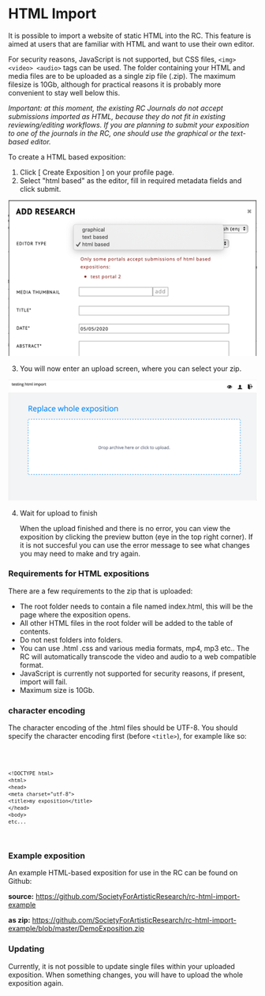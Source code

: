 # HTML Import

It is possible to import a website of static HTML into the RC. This
feature is aimed at users that are familiar with HTML and want to use
their own editor.

For security reasons, JavaScript is not supported, but CSS files,
`<img> <video> <audio>` tags can be used. The folder containing your
HTML and media files are to be uploaded as a single zip file
(.zip). The maximum filesize is 10Gb, although for practical reasons
it is probably more convenient to stay well below this.

*Important: at this moment, the existing RC Journals do not accept
submissions imported as HTML, because they do not fit in existing
reviewing/editing workflows. If you are planning to submit your
exposition to one of the journals in the RC, one should use the
graphical or the text-based editor.*

To create a HTML based exposition:

1. Click \[ Create Exposition \] on your profile page.
2. Select "html based" as the editor, fill in required metadata fields and click submit.

![selecting html import editor](images/selecting-html-import.png "image showing html import editor")

3. You will now enter an upload screen, where you can select your zip.

![the upload screen](images/upload-html-expo.png "image showing the upload screen")

4. Wait for upload to finish

	When the upload finished and there is no error, you can view the
	exposition by clicking the preview button (eye in the top right
	corner). If it is not succesful you can use the error message to 
	see what changes you may need to make and try again.


### Requirements for HTML expositions

There are a few requirements to the zip that is uploaded:

* The root folder needs to contain a file named index.html, this will
  be the page where the exposition opens.
* All other HTML files in the root folder will be added to the table
  of contents.
* Do not nest folders into folders.
* You can use .html .css and various media formats, mp4, mp3 etc..
  The RC will automatically transcode the video and audio to a web compatible format.
* JavaScript is currently not supported for security reasons, if
  present, import will fail.
* Maximum size is 10Gb.


### character encoding

The character encoding of the .html files should be UTF-8.
You should specify the character encoding first (before `<title>`), for example like so:

<code>
	
	<!DOCTYPE html>
	<html>
	<head>
	<meta charset="utf-8">
	<title>my exposition</title>
	</head>
	<body>
	etc... 

</code>

### Example exposition

An example HTML-based exposition for use in the RC can be found on Github:

__source:__
<https://github.com/SocietyForArtisticResearch/rc-html-import-example>

__as zip:__
<https://github.com/SocietyForArtisticResearch/rc-html-import-example/blob/master/DemoExposition.zip>

### Updating

Currently, it is not possible to update single files within your uploaded exposition.
When something changes, you will have to upload the whole exposition again.

